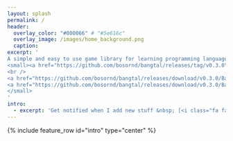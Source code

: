 ```yaml
---
layout: splash
permalink: /
header:
  overlay_color: "#000066" # "#5e616c"
  overlay_image: /images/home_background.png
  caption:
excerpt: '
A simple and easy to use game library for learning programming languages in a fun way.<br />
<small><a href="https://github.com/bosornd/bangtal/releases/tag/v0.3.0">Latest release v0.3.0</a><br />
<br />
<a href="https://github.com/bosornd/bangtal/releases/download/v0.3.0/Bangtal.msi" class="btn btn--light-outline btn--large"><i class="fa fa-download"></i> Windows Installer</a>
<a href="https://github.com/bosornd/bangtal/releases/download/v0.3.0/Bangtal.pkg" class="btn btn--light-outline btn--large"><i class="fa fa-download"></i> Mac Installer</a>
</small>
'
intro:
  - excerpt: 'Get notified when I add new stuff &nbsp; [<i class="fa fa-twitter"></i> @mmistakes](https://twitter.com/mmistakes){: .btn .btn--twitter}'
---
```

{% include feature_row id="intro" type="center" %}
